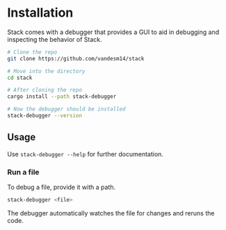 # Installation

Stack comes with a debugger that provides a GUI to aid in debugging and inspecting the behavior of Stack.

```bash
# Clone the repo
git clone https://github.com/vandesm14/stack

# Move into the directory
cd stack

# After cloning the repo
cargo install --path stack-debugger

# Now the debugger should be installed
stack-debugger --version
```

## Usage

Use `stack-debugger --help` for further documentation.

### Run a file

To debug a file, provide it with a path.

```bash
stack-debugger <file>
```

The debugger automatically watches the file for changes and reruns the code.
